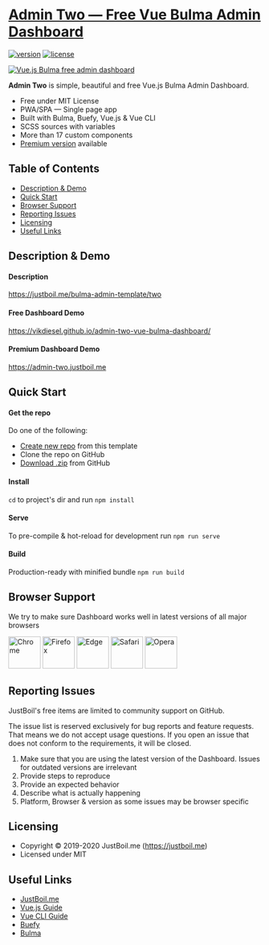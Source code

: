 # [Admin Two — Free Vue Bulma Admin Dashboard](https://justboil.me/bulma-admin-template/two)

[![version](https://img.shields.io/badge/version-1.1.7-blue.svg)](https://justboil.me/bulma-admin-template/two)  [![license](https://img.shields.io/badge/license-MIT-blue.svg)](https://justboil.me/bulma-admin-template/two)

[![Vue.js Bulma free admin dashboard](https://justboil.me/images/two/repository-preview-hi-res.png)](https://vikdiesel.github.io/admin-two-vue-bulma-dashboard/)

**Admin Two** is simple, beautiful and free Vue.js Bulma Admin Dashboard.

* Free under MIT License
* PWA/SPA — Single page app
* Built with Bulma, Buefy, Vue.js & Vue CLI
* SCSS sources with variables
* More than 17 custom components
* [Premium version](https://justboil.me/bulma-admin-template/one) available

## Table of Contents

* [Description & Demo](#description-demo)
* [Quick Start](#quick-start)
* [Browser Support](#browser-support)
* [Reporting Issues](#reporting-issues)
* [Licensing](#licensing)
* [Useful Links](#useful-links)

## Description & Demo

#### Description

https://justboil.me/bulma-admin-template/two

#### Free Dashboard Demo 

https://vikdiesel.github.io/admin-two-vue-bulma-dashboard/

#### Premium Dashboard Demo

https://admin-two.justboil.me

## Quick Start

#### Get the repo

Do one of the following:

* [Create new repo](https://github.com/vikdiesel/admin-two-vue-bulma-dashboard/generate) from this template
* Clone the repo on GitHub
* [Download .zip](https://github.com/vikdiesel/admin-two-vue-bulma-dashboard/archive/master.zip) from GitHub

#### Install

`cd` to project's dir and run `npm install` 

#### Serve

To pre-compile & hot-reload for development run `npm run serve`

#### Build

Production-ready with minified bundle `npm run build`

## Browser Support

We try to make sure Dashboard works well in latest versions of all major browsers

<img src="https://justboil.me/images/browsers-svg/chrome.svg" width="64" height="64" alt="Chrome"> <img src="https://justboil.me/images/browsers-svg/firefox.svg" width="64" height="64" alt="Firefox"> <img src="https://justboil.me/images/browsers-svg/edge.svg" width="64" height="64" alt="Edge"> <img src="https://justboil.me/images/browsers-svg/safari.svg" width="64" height="64" alt="Safari"> <img src="https://justboil.me/images/browsers-svg/opera.svg" width="64" height="64" alt="Opera">

## Reporting Issues

JustBoil's free items are limited to community support on GitHub.

The issue list is reserved exclusively for bug reports and feature requests. That means we do not accept usage questions. If you open an issue that does not conform to the requirements, it will be closed.

1. Make sure that you are using the latest version of the Dashboard. Issues for outdated versions are irrelevant
2. Provide steps to reproduce
3. Provide an expected behavior
4. Describe what is actually happening 
5. Platform, Browser & version as some issues may be browser specific

## Licensing

- Copyright &copy; 2019-2020 JustBoil.me (https://justboil.me)
- Licensed under MIT

## Useful Links

- [JustBoil.me](https://justboil.me)
- [Vue.js Guide](https://vuejs.org/v2/guide/)
- [Vue CLI Guide](https://cli.vuejs.org/guide/)
- [Buefy](https://buefy.org)
- [Bulma](https://bulma.io)

